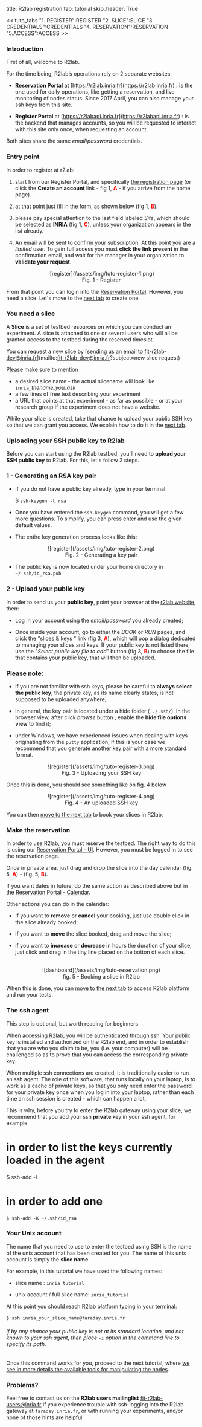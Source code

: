 title: R2lab registration
tab: tutorial
skip_header: True

<script src="https://cdnjs.cloudflare.com/ajax/libs/jsdiff/3.2.0/diff.min.js"></script>
<script src="/assets/r2lab/open-tab.js"></script>
<script src="/assets/r2lab/r2lab-diff.js"></script>
<style>@import url("/assets/r2lab/r2lab-diff.css")</style>


<< tuto_tabs "1. REGISTER":REGISTER "2. SLICE":SLICE "3. CREDENTIALS":CREDENTIALS "4. RESERVATION":RESERVATION "5.ACCESS":ACCESS >>

<div class="tab-content" markdown="1">

<!-- ------- REGISTER ------------>
<div id="REGISTER" class="tab-pane fade show active" markdown="1">

### Introduction

First of all, welcome to R2lab.

For the time being, R2lab’s operations rely on 2 separate websites:

* **Reservation Portal** at
[https://r2lab.inria.fr](https://r2lab.inria.fr) : is the one used for
daily operations, like getting a reservation, and live monitoring of
nodes status.  Since 2017 April, you can also manage your ssh keys
from this site.

* **Register Portal** at
[https://r2labapi.inria.fr](https://r2labapi.inria.fr) : is the
backend that manages accounts, so you will be requested to interact
with this site only once, when requesting an account.

Both sites share the same *email*/*password* credentials.

### Entry point

In order to register at r2lab:

1. start from our Register Portal,
and specifically [the registration page](https://r2labapi.inria.fr/db/persons/register.php)
(or click the  **Create an account** link - fig 1, <font color="red">**A**</font> - if you arrive from the home page).

1. at that point just fill in the form, as shown below (fig 1, <font color="red">**B**</font>).

1. please pay special attention to the last field labeled *Site*,
which should be selected as **INRIA** (fig 1, <font color="red">**C**</font>),
unless your organization appears in the list already.

1. An email will be sent to confirm your subscription. At this
  point you are a *limited* user. To gain full access you must **click
  the link present** in the confirmation email, and wait for the
  manager in your organization to **validate your request**.

<center>
![register](/assets/img/tuto-register-1.png)<br/>
Fig. 1 - Register
</center>

From that point you can login into the [Reservation Portal](http://r2lab.inria.fr/index.md).
However, you need a slice. Let's move to the [next tab](javascript:open_tab('SLICE')) to create one.

</div>

<!-- ------- SLICE ------------>
<div id="SLICE" class="tab-pane fade" markdown="1">

### You need a slice

A **Slice** is a set of testbed resources on which you can conduct an experiment.
A slice is attached to one or several users who will all be granted access to the testbed during the reserved timeslot.

You can request a new slice by
[sending us an email to fit-r2lab-dev@inria.fr](mailto:fit-r2lab-dev@inria.fr?subject=new slice request)

Please make sure to mention

* a desired slice name - the actual slicename will look like `inria_`*thename_you_ask*
* a few lines of free text describing your experiment
* a URL that points at that experiment - as far as possible - or at your research group if the experiment does not have a website.


While your slice is created, take that chance to upload your public SSH key so that we can grant you access.
We explain how to do it in the [next tab](javascript:open_tab('CREDENTIALS')).

</div>

<!-- ------- R2LAB ------------>
<div id="CREDENTIALS" class="tab-pane fade" markdown="1">

### Uploading your SSH public key to R2lab

Before you can start using the R2lab testbed, you'll need to **upload your SSH public key** to
R2lab. For this, let's follow 2 steps.

### 1 - Generating an RSA key pair

  - If you do not have a public key already, type in your terminal:

    $ `ssh-keygen -t rsa`

  - Once you have entered the `ssh-keygen` command, you will get a few more questions.
    To simplify, you can press enter and use the given default values.

  - The entire key generation process looks like this:
  <center>
  ![register](/assets/img/tuto-register-2.png)<br/>
  Fig. 2 - Generating a key pair
  </center>

  - The public key is now located under your home directory in `~/.ssh/id_rsa.pub`

### 2 - Upload your public key

  In order to send us your **public key**, point your browser at the [r2lab website](http://r2lab.inria.fr/), then:

  - Log in your account using the *email*/*password* you already created;

  - Once inside your account, go to either the *BOOK* or *RUN* pages, and click the "slices & keys <span class='fa fa-gear'></span>" link
   (fig 3, <font color="red">**A**</font>), which will pop a dialog dedicated to managing your slices and keys.
   If your public key is not listed there, use the "*Select public key file to add*" button
   (fig 3, <font color="red">**B**</font>) to choose the file that contains your public key,
   that will then be uploaded.

### Please note:

  - if you are not familiar with ssh keys, please be careful to **always select the public key**;
    the private key, as its name clearly states, is not supposed to be uploaded anywhere;

  - in general, the key pair is located under a hide folder (`../.ssh/`).
    In the browser view, after click *browse* button , enable the **hide file options view** to find it;

  - under Windows, we have experienced issues when dealing with keys originating from the `putty`
    application; if this is your case we recommend that you generate another key pair with a more
    standard format.

  <center>
  ![register](/assets/img/tuto-register-3.png)<br/>
  Fig. 3 - Uploading your SSH key
  </center>

Once this is done, you should see something like on fig. 4 below

  <center>
  ![register](/assets/img/tuto-register-4.png)<br/>
  Fig. 4 - An uploaded SSH key
  </center>


You can then [move to the next
tab](javascript:open_tab('RESERVATION')) to book your slices in R2lab.

</div>

<!-- ------- RESERVATION ------------>
<div id="RESERVATION" class="tab-pane fade" markdown="1">

### Make the reservation

In order to use R2lab, you must reserve the testbed. The right way to do this is
using our [Reservation Portal - UI](http://r2lab.inria.fr/run.md).
However, you must be logged in to see the reservation page.

Once in private area, just drag and drop the slice into the day calendar
(fig. 5, <font color="red">**A**</font>) - (fig. 5, <font color="red">**B**</font>).

If you want dates in future, do the same action as described above but in the [Reservation Portal - Calendar](http://r2lab.inria.fr/book.md).

Other actions you can do in the calendar:

- If you want to **remove** or **cancel** your booking, just use double click in
the slice already booked;

- if you want to **move** the slice booked, drag and move the slice;

- if you want to **increase** or **decrease** in hours the duration of your slice,
just click and drag in the tiny line placed on the botton of each slice.
<br/>
<center>
![dashboard](/assets/img/tuto-reservation.png)<br/>
fig. 5 - Booking a slice in R2lab
</center>

When this is done, you can [move to the next tab](javascript:open_tab('ACCESS'))
to access R2lab platform and run your tests.

</div>


<!-- ------- ACCESS ------------>
<div id="ACCESS" class="tab-pane fade" markdown="1">

### The ssh agent

This step is optional, but worth reading for beginners.

When accessing R2lab, you will be authenticated through ssh.
Your public key is installed and authorized on the R2lab end, and in order
to establish that you are who you claim to be, you (i.e. your computer)
will be challenged so as to prove that you can access the corresponding private key.

When multiple ssh connections are created, it is traditionally easier
to run an ssh agent. The role of this software, that runs locally on
your laptop, is to work as a cache of private keys, so that you only
need enter the password for your private key once when you log in into
your laptop, rather than each time an ssh session is created - which
can happen a lot.

This is why, before you try to enter the R2lab gateway using your slice,
we recommend that you add your ssh **private** key in your ssh agent, for example

   # in order to list the keys currently loaded in the agent
   $ ssh-add -l
   # in order to add one
    $ ssh-add -K ~/.ssh/id_rsa


### Your Unix account

The name that you need to use to enter the testbed using SSH is the
name of the unix account that has been created for you. The name of
this unix account is simply the **slice name**.

For example, in this tutorial we have used the following names:

* slice name : `inria_tutorial`

* unix account / full slice name: `inria_tutorial`

At this point you should reach R2lab platform typing in your terminal:

    $ ssh inria_your_slice_name@faraday.inria.fr

*<h6>if by any chance your public key is not at its standard location, and not known to your ssh agent, then place `-i` option in the command line to specify its path.</h6>*

Once this command works for you, proceed to the next tutorial, where [we see in more details the available tools
for manipulating the nodes](tuto-020-shell-tools.md).

### Problems?

Feel free to contact us on the **R2lab users mailinglist** [fit-r2lab-users@inria.fr](mailto:fit-r2lab-user@inria.fr) if you experience trouble with ssh-logging into the R2lab gateway at `faraday.inria.fr`, or with running your experiments, and/or none of those hints are helpful.

</div>

</div> <!-- end div contents -->
